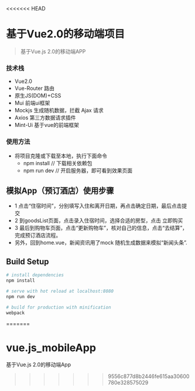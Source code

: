 <<<<<<< HEAD
# 基于Vue2.0的移动端项目

> 基于Vue.js 2.0的移动端APP

### 技术栈
- Vue2.0
- Vue-Router  路由
- 原生JS(DOM)+CSS
- Mui  前端ui框架
- Mockjs  生成随机数据，拦截 Ajax 请求
- Axios  第三方数据请求插件
- Mint-Ui  基于vue的前端框架

### 使用方法
- 将项目克隆或下载至本地，执行下面命令
	+ npm install  // 下载相关依赖包
	+ npm run dev  // 开启服务器，即可看到效果页面
## 模拟App（预订酒店）使用步骤
- 1 点击“住宿时间”，分别填写入住和离开日期，再点击确定日期，最后点击提交
- 2 到goodsList页面，点击录入住宿时间，选择合适的房型，点击 立即购买
- 3 最后到购物车页面，点击“更新购物车”，核对自己的信息，点击“去结算”，完成预订酒店流程。
- 另外，回到home.vue，新闻资讯用了mock 随机生成数据来模拟“新闻头条”.

## Build Setup

``` bash
# install dependencies
npm install

# serve with hot reload at localhost:8080
npm run dev

# build for production with minification
webpack
```
=======
# vue.js_mobileApp
基于Vue.js 2.0的移动端App
>>>>>>> 9556c877d8b2446fe615aa30600780e328575029
